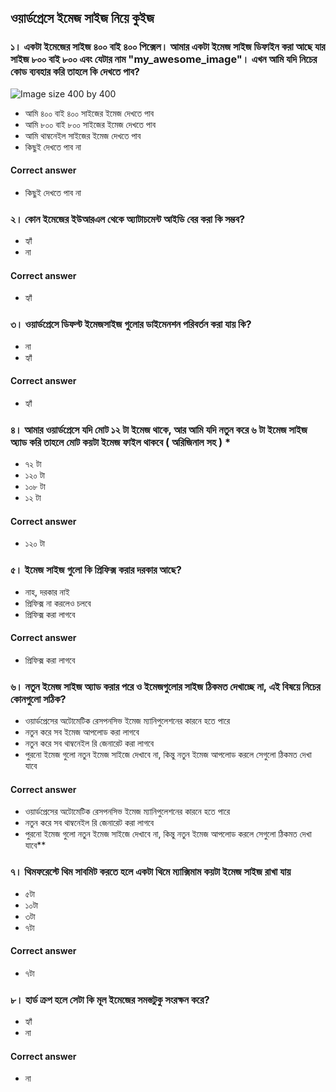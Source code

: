 ## ওয়ার্ডপ্রেসে ইমেজ সাইজ নিয়ে কুইজ

### ১। একটা ইমেজের সাইজ ৪০০ বাই ৪০০ পিক্সেল। আমার একটা ইমেজ সাইজ ডিফাইন করা আছে যার সাইজ ৮০০ বাই ৮০০ এবং যেটার নাম "my_awesome_image"। এখন আমি যদি নিচের কোড ব্যবহার করি তাহলে কি দেখতে পাব?

![Image size 400 by 400](https://github.com/manzurahmed/WordPress-Common-Functions/blob/master/images/quiz/image-size-400x400.png)

- আমি ৪০০ বাই ৪০০ সাইজের ইমেজ দেখতে পাব
- আমি ৮০০ বাই ৮০০ সাইজের ইমেজ দেখতে পাব
- আমি থাম্বনেইল সাইজের ইমেজ দেখতে পাব
- কিছুই দেখতে পাব না

#### Correct answer
- কিছুই দেখতে পাব না

### ২। কোন ইমেজের ইউআরএল থেকে অ্যাটাচমেন্ট আইডি বের করা কি সম্ভব?

- হ্যাঁ
- না

#### Correct answer
- হ্যাঁ

### ৩। ওয়ার্ডপ্রেসে ডিফল্ট ইমেজসাইজ গুলোর ডাইমেনশন পরিবর্তন করা যায় কি?

- না
- হ্যাঁ

#### Correct answer
- হ্যাঁ

### ৪। আমার ওয়ার্ডপ্রেসে যদি মোট ১২ টা ইমেজ থাকে, আর আমি যদি নতুন করে ৬ টা ইমেজ সাইজ অ্যাড করি তাহলে মোট কয়টা ইমেজ ফাইল থাকবে ( অরিজিনাল সহ ) *

- ৭২ টা
- ১২০ টা
- ১০৮ টা
- ১২ টা

#### Correct answer
- ১২০ টা

### ৫। ইমেজ সাইজ গুলো কি প্রিফিক্স করার দরকার আছে?

- নাহ, দরকার নাই
- প্রিফিক্স না করলেও চলবে
- প্রিফিক্স করা লাগবে

#### Correct answer
- প্রিফিক্স করা লাগবে

### ৬। নতুন ইমেজ সাইজ অ্যাড করার পরে ও ইমেজগুলোর সাইজ ঠিকমত দেখাচ্ছে না, এই বিষয়ে নিচের কোনগুলো সঠিক?

- ওয়ার্ডপ্রেসের অটোমেটিক রেসপনসিভ ইমেজ ম্যানিপুলেশনের কারনে হতে পারে
- নতুন করে সব ইমেজ আপলোড করা লাগবে
- নতুন করে সব থাম্বনেইল রি জেনারেট করা লাগবে
- পুরনো ইমেজ গুলো নতুন ইমেজ সাইজে দেখাবে না, কিন্তু নতুন ইমেজ আপলোড করলে সেগুলো ঠিকমত দেখা যাবে

#### Correct answer

- ওয়ার্ডপ্রেসের অটোমেটিক রেসপনসিভ ইমেজ ম্যানিপুলেশনের কারনে হতে পারে
- নতুন করে সব থাম্বনেইল রি জেনারেট করা লাগবে
- পুরনো ইমেজ গুলো নতুন ইমেজ সাইজে দেখাবে না, কিন্তু নতুন ইমেজ আপলোড করলে সেগুলো ঠিকমত দেখা যাবে**

### ৭। থিমফরেস্টে থিম সাবমিট করতে হলে একটা থিমে ম্যাক্সিমাম কয়টা ইমেজ সাইজ রাখা যায়

- ৫টা
- ১০টা
- ৩টা
- ৭টা

#### Correct answer

- ৭টা

### ৮। হার্ড ক্রপ হলে সেটা কি মূল ইমেজের সমস্তটুকু সংরক্ষন করে?

- হ্যাঁ
- না

#### Correct answer
- না
